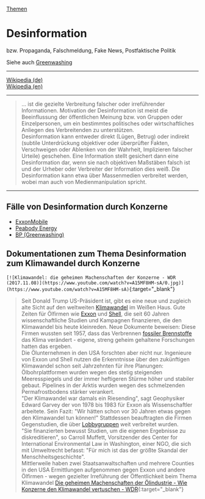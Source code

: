 [Themen](../themen.html)   

# Desinformation
bzw. Propaganda, Falschmeldung, Fake News, Postfaktische Politik   

Siehe auch [Greenwashing](../thema/greenwashing.html)   

---

[Wikipedia (de)](https://de.wikipedia.org/wiki/Desinformation)   
[Wikipedia (en)](https://en.wikipedia.org/wiki/Disinformation)   

---
> ... ist die gezielte Verbreitung falscher oder irreführender Informationen. Motivation der Desinformation ist meist die Beeinflussung der öffentlichen Meinung bzw. von Gruppen oder Einzelpersonen, um ein bestimmtes politisches oder wirtschaftliches Anliegen des Verbreitenden zu unterstützen.   
Desinformation kann entweder direkt (Lügen, Betrug) oder indirekt (subtile Unterdrückung objektiver oder überprüfter Fakten, Verschweigen oder Ablenken von der Wahrheit, Implizieren falscher Urteile) geschehen. Eine Information stellt gesichert dann eine Desinformation dar, wenn sie nach objektiven Maßstäben falsch ist und der Urheber oder Verbreiter der Information dies weiß. Die Desinformation kann etwa über Massenmedien verbreitet werden, wobei man auch von Medienmanipulation spricht.

---

## Fälle von Desinformation durch Konzerne
* [ExxonMobile](../konzerne/exxon-mobile#desinformation)
* [Peabody Energy](../konzerne/peabody-energy#desinformation)
* [BP (Greenwashing)](../konzerne/bp#greenwashing)

## <a name="klimawandel"></a>Dokumentationen zum Thema Desinformation zum Klimawandel durch Konzerne

`[![Klimawandel: die geheimen Machenschaften der Konzerne - WDR (2017.11.08)](https://www.youtube.com/watch?v=A15MF8HM-sA/0.jpg)](https://www.youtube.com/watch?v=A15MF8HM-sA)`{:target="_blank"}   
> Seit Donald Trump US-Präsident ist, gibt es eine neue und zugleich alte Sicht auf den weltweiten [Klimawandel](../thema/klimawandel.html) im Weißen Haus. Gute Zeiten für Ölfirmen wie [Exxon](../konzerne/exxon-mobile.html) und [Shell](../konzerne/shell.html), die seit 60 Jahren wissenschaftliche Studien und Kampagnen finanzieren, die den Klimawandel bis heute kleinreden. Neue Dokumente beweisen: Diese Firmen wussten seit 1957, dass das Verbrennen [fossiler Brennstoffe](../thema/oel-kohle-gas.html) das Klima verändert - eigene, streng geheim gehaltene Forschungen hatten das ergeben.   
Die Ölunternehmen in den USA forschten aber nicht nur. Ingenieure von Exxon und Shell nutzen die Erkenntnisse über den zukünftigen Klimawandel schon seit Jahrzehnten für ihre Planungen: Ölbohrplattformen wurden wegen des stetig steigenden Meeresspiegels und der immer heftigeren Stürme höher und stabiler gebaut. Pipelines in der Arktis wurden wegen des schmelzenden Permafrostbodens stärker verankert.   
"Der Klimawandel war damals ein Riesending", sagt Geophysiker Edward Garvey der von 1978 bis 1983 für Exxon als Wissenschaftler arbeitete. Sein Fazit: "Wir hätten schon vor 30 Jahren etwas gegen den Klimawandel tun können!"
Stattdessen beauftragten die Firmen Gegenstudien, die über [Lobbygruppen](../thema/lobbyismus.html) weit verbreitet wurden.   
"Sie finanzierten bewusst Studien, um die eigenen Ergebnisse zu diskreditieren", so Carroll Muffett, Vorsitzender des Center for International Environmental Law in Washington, einer NGO, die sich mit Umweltrecht befasst: "Für mich ist das der größte Skandal der Menschheitsgeschichte".   
Mittlerweile haben zwei Staatsanwaltschaften und mehrere Counties in den USA Ermittlungen aufgenommen gegen Exxon und andere Ölfirmen - wegen gezielter Irreführung der Öffentlichkeit beim Thema Klimawandel
[Die geheimen Machenschaften der Ölindustrie - Wie Konzerne den Klimawandel vertuschen - WDR](https://programm.ard.de/TV/wdrfernsehen/die-geheimen-machenschaften-der--lindustrie/eid_28111384373580){:target="_blank"}   
